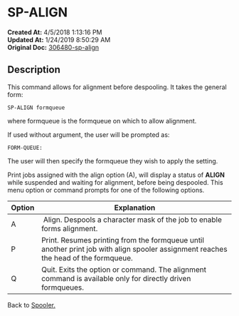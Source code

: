 # SP-ALIGN

**Created At:** 4/5/2018 1:13:16 PM  
**Updated At:** 1/24/2019 8:50:29 AM  
**Original Doc:** [306480-sp-align](https://docs.jbase.com/44205-spooler/306480-sp-align)  


## Description 

This command allows for alignment before despooling. It takes the general form:

```
SP-ALIGN formqueue
```

where formqueue is the formqueue on which to allow alignment.



If used without argument, the user will be prompted as:

```
FORM-QUEUE:
```

The user will then specify the formqueue they wish to apply the setting.

Print jobs assigned with the align option (A), will display a status of **ALIGN** while suspended and waiting for alignment, before being despooled. This menu option or command prompts for one of the following options.


| Option | Explanation |
| --- | --- |
| A  |  Align. Despools a character mask of the job to enable forms alignment.<br> |
| P | Print. Resumes printing from the formqueue until another print job with align spooler assignment reaches the head of the formqueue.<br> |
| Q  | Quit. Exits the option or command. The alignment command is available only for directly driven formqueues.<br> |




Back to [Spooler.](./../jbase-spooler)


